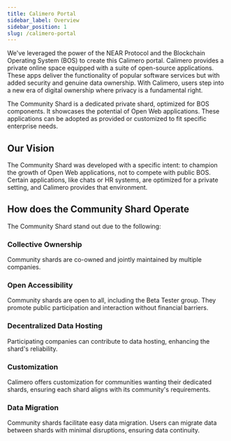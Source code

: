 ```yaml
---
title: Calimero Portal
sidebar_label: Overview
sidebar_position: 1
slug: /calimero-portal
---
```


We've leveraged the power of the NEAR Protocol and the Blockchain Operating System (BOS) to create this  Calimero portal. Calimero provides a private online space equipped with a suite of open-source applications. These apps deliver the functionality of popular software services but with added security and genuine data ownership. With Calimero, users step into a new era of digital ownership where privacy is a fundamental right.

The Community Shard is a dedicated private shard, optimized for BOS components. It showcases the potential of Open Web applications. These applications can be adopted as provided or customized to fit specific enterprise needs.

## Our Vision

The Community Shard was developed with a specific intent: to champion the growth of Open Web applications, not to compete with public BOS. Certain applications, like chats or HR systems, are optimized for a private setting, and Calimero provides that environment.

## How does the Community Shard Operate
The Community Shard stand out due to the following: 

### Collective Ownership

Community shards are co-owned and jointly maintained by multiple companies.

### Open Accessibility

Community shards are open to all, including the Beta Tester group. They promote public participation and interaction without financial barriers.

### Decentralized Data Hosting

Participating companies can contribute to data hosting, enhancing the shard's reliability.

### Customization

Calimero offers customization for communities wanting their dedicated shards, ensuring each shard aligns with its community's requirements.

### Data Migration

Community shards facilitate easy data migration. Users can migrate data between shards with minimal disruptions, ensuring data continuity.
